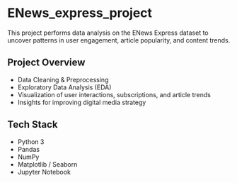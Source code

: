 # ENews_express_project
This project performs data analysis on the ENews Express dataset to uncover patterns in user engagement, article popularity, and content trends.
## Project Overview
- Data Cleaning & Preprocessing
- Exploratory Data Analysis (EDA)
- Visualization of user interactions, subscriptions, and article trends
- Insights for improving digital media strategy

## Tech Stack
- Python 3
- Pandas
- NumPy
- Matplotlib / Seaborn
- Jupyter Notebook
